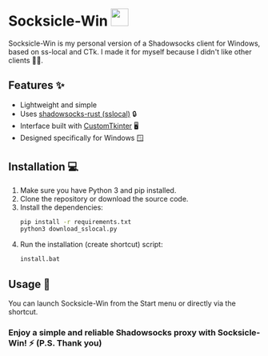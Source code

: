 # Socksicle-Win <img src="https://github.com/user-attachments/assets/8028914d-55b2-4429-8ec7-a0aabb76da11" width="35" />

Socksicle-Win is my personal version of a Shadowsocks client for Windows, based on ss-local and CTk. I made it for myself because I didn't like other clients 🤷‍♂️.

## Features ✨

- Lightweight and simple
- Uses [shadowsocks-rust (sslocal)](https://github.com/shadowsocks/shadowsocks-rust) 🔒
- Interface built with [CustomTkinter](https://github.com/TomSchimansky/CustomTkinter) 🖥️
- Designed specifically for Windows 🪟

## Installation 💻

1. Make sure you have Python 3 and pip installed.
2. Clone the repository or download the source code.
3. Install the dependencies:
   ```bash
   pip install -r requirements.txt
   python3 download_sslocal.py
   ```
4. Run the installation (create shortcut) script:
   ```bash
   install.bat
   ```

## Usage 🚀

You can launch Socksicle-Win from the Start menu or directly via the shortcut.

### Enjoy a simple and reliable Shadowsocks proxy with Socksicle-Win! ⚡ (P.S. Thank you)

